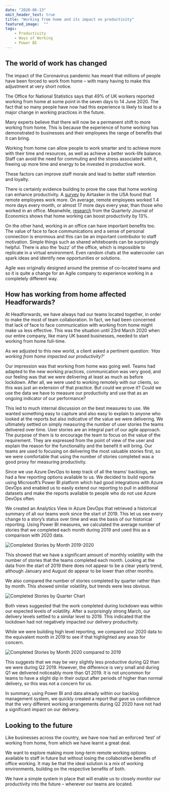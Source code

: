 ```yaml
---
date: "2020-06-13"
omit_header_text: true
title: "Working from home and its impact on productivity"
featured_image:  ""
tags: 
    - Productivity
    - Ways of Working
    - Power BI
---
```


## The world of work has changed

The impact of the Coronavirus pandemic has meant that millions of people have been forced to work from home – with many having to make this adjustment at very short notice. 

The Office for National Statistics says that 49% of UK workers reported working from home at some point in the seven days to 14 June 2020. The fact that so many people have now had this experience is likely to lead to a major change in working practices in the future.

Many experts believe that there will now be a permanent shift to more working from home. This is because the experience of home working has demonstrated to businesses and their employees the range of benefits that it can bring.

Working from home can allow people to work smarter and to achieve more with their time and resources, as well as achieve a better work-life balance. Staff can avoid the need for commuting and the stress associated with it, freeing up more time and energy to be invested in productive work. 

These factors can improve staff morale and lead to better staff retention and loyalty.

There is certainly evidence building to prove the case that home working can enhance productivity.
A [survey](https://www.airtasker.com/blog/the-benefits-of-working-from-home/) by Airtasker in the USA found that remote employees work more. On average, remote employees worked 1.4 more days every month, or almost 17 more days every year, than those who worked in an office. Meanwhile, [research](https://www.researchgate.net/publication/256051553_Does_Working_from_Home_Work_Evidence_from_a_Chinese_Experiment) from the Quarterly Journal of Economics shows that home working can boost productivity by 13%.

On the other hand, working in an office can have important benefits too. The value of face to face communications and a sense of personal connection is enormous and this can be an important contributor to staff motivation. Simple things such as shared whiteboards can be surprisingly helpful. There is also the ‘buzz’ of the office, which is impossible to replicate in a virtual environment. Even random chats at the watercooler can spark ideas and identify new opportunities or solutions.

Agile was originally designed around the premise of co-located teams and so it is quite a change for an Agile company to experience working in a completely different way.

## How has working from home affected Headforwards?

At Headforwards, we have always had our teams located together, in order to make the most of team collaboration. In fact, we had been concerned that lack of face to face communication with working from home might make us less effective. This was the situation until 23rd March 2020 when our entire company, like many UK based businesses, needed to start working from home full-time.

As we adjusted to this new world, a client asked a pertinent question: *‘Has working from home impacted our productivity?’*

Our impression was that working from home was going well. Teams had adapted to the new working practices, communication was very good, and our feeling was that we were delivering at least as much as before lockdown. After all, we were used to working remotely with our clients, so this was just an extension of that practice. But could we prove it? Could we use the data we have to measure our productivity and use that as an ongoing indicator of our performance?

This led to much internal discussion on the best measures to use. We wanted something easy to capture and also easy to explain to anyone who looked at the reports but also indicative of the value we were delivering. We ultimately settled on simply measuring the number of user stories the teams delivered over time. 
User stories are an integral part of our agile approach. The purpose of them is to encourage the team to focus on the value of the requirement. They are expressed from the point of view of the user and explain the reason for the functionality and the benefit it will bring. Our teams are used to focusing on delivering the most valuable stories first, so we were comfortable that using the number of stories completed was a good proxy for measuring productivity.

Since we use Azure DevOps to keep track of all the teams’ backlogs, we had a few reporting options available to us. We decided to build reports using Microsoft’s Power BI platform which had good integrations with Azure DevOps and enabled us to easily extend our reporting to pull in additional datasets and make the reports available to people who do not use Azure DevOps often.

We created an Analytics View in Azure DevOps that retrieved a historical summary of all our teams work since the start of 2019. This let us see every change to a story’s status over time and was the basis of our historical reporting. Using Power BI measures, we calculated the average number of stories that we completed each month during 2019 and used this as a comparison with 2020 data.

![Completed Stories by Month 2019-2020](/images/completed-stories-by-month.png)

This showed that we have a significant amount of monthly volatility with the number of stories that the teams completed each month. Looking at the data from the start of 2019 there does not appear to be a clear yearly trend, although January and August do appear to be lower than other months.

We also compared the number of stories completed by quarter rather than by month. This showed similar volatility, but trends were less obvious.

![Completed Stories by Quarter Chart](/images/completed-stories-by-quarter.png)

Both views suggested that the work completed during lockdown was within our expected levels of volatility. After a surprisingly strong March, our delivery levels settled to a similar level to 2019. This indicated that the lockdown had not negatively impacted our delivery productivity.

While we were building high level reporting, we compared our 2020 data to the equivalent month in 2019 to see if that highlighted any areas for concern.

![Completed Stories by Month 2020 compared to 2019](/images/completed-stories-by-month-vs-2019.png)

This suggests that we may be very slightly less productive during Q2 than we were during Q2 2019. However, the difference is very small and during Q1 we delivered noticeably more than Q1 2019. It is not uncommon for teams to have a slight dip in their output after periods of higher than normal delivery, so this was not a concern for us.

In summary, using Power BI and data already within our backlog management system, we quickly created a report that gave us confidence that the very different working arrangements during Q2 2020 have not had a significant impact on our delivery. 

## Looking to the future

Like businesses across the country, we have now had an enforced ‘test’ of working from home, from which we have learnt a great deal. 

We want to explore making more long-term remote working options available to staff in future but without losing the collaborative benefits of office working. It may be that the ideal solution is a mix of working environments, building on the respective benefits of both.

We have a simple system in place that will enable us to closely monitor our productivity into the future – wherever our teams are located.
